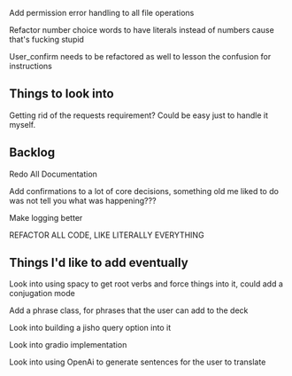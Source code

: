 Add permission error handling to all file operations

Refactor number choice words to have literals instead of numbers cause that's fucking stupid

User_confirm needs to be refactored as well to lesson the confusion for instructions

## Things to look into
Getting rid of the requests requirement? Could be easy just to handle it myself.

## Backlog
Redo All Documentation

Add confirmations to a lot of core decisions, something old me liked to do was not tell you what was happening???

Make logging better

REFACTOR ALL CODE, LIKE LITERALLY EVERYTHING

## Things I'd like to add eventually
Look into using spacy to get root verbs and force things into it, could add a conjugation mode

Add a phrase class, for phrases that the user can add to the deck

Look into building a jisho query option into it

Look into gradio implementation

Look into using OpenAi to generate sentences for the user to translate
